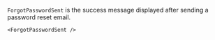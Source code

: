 `ForgotPasswordSent` is the success message displayed after sending a password reset email.

```
<ForgotPasswordSent />
```